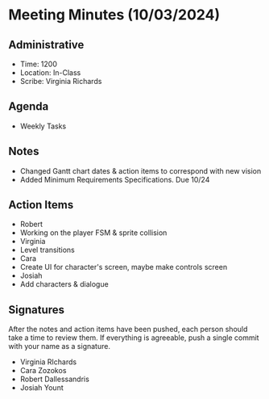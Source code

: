 # Meeting Minutes (10/03/2024)

## Administrative
* Time: 1200
* Location: In-Class
* Scribe: Virginia Richards

## Agenda
* Weekly Tasks

## Notes
* Changed Gantt chart dates & action items to correspond with new vision
* Added Minimum Requirements Specifications. Due 10/24

## Action Items
* Robert
 * Working on the player FSM & sprite collision 
* Virginia
 * Level transitions
* Cara
 * Create UI for character's screen, maybe make controls screen
* Josiah
 * Add characters & dialogue 

## Signatures
After the notes and action items have been pushed, each person should take a time to review them. If everything is agreeable, push a single commit with your name as a signature. 
* Virginia RIchards
* Cara Zozokos
* Robert Dallessandris
* Josiah Yount
